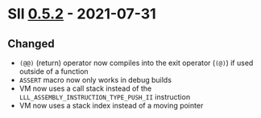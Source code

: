 # Sll [0.5.2] - 2021-07-31

## Changed

- `(@@)` (return) operator now compiles into the exit operator (`(@)`) if used outside of a function
- `ASSERT` macro now only works in debug builds
- VM now uses a call stack instead of the `LLL_ASSEMBLY_INSTRUCTION_TYPE_PUSH_II` instruction
- VM now uses a stack index instead of a moving pointer

[0.5.2]: https://github.com/sl-lang/sll/compare/lll-v0.5.1...lll-v0.5.2
